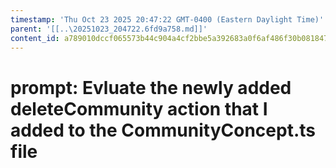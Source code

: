 ```yaml
---
timestamp: 'Thu Oct 23 2025 20:47:22 GMT-0400 (Eastern Daylight Time)'
parent: '[[..\20251023_204722.6fd9a758.md]]'
content_id: a789010dccf065573b44c904a4cf2bbe5a392683a0f6af486f30b0818476d9f6
---
```


# prompt: Evluate the newly added deleteCommunity  action that I added to the CommunityConcept.ts file
